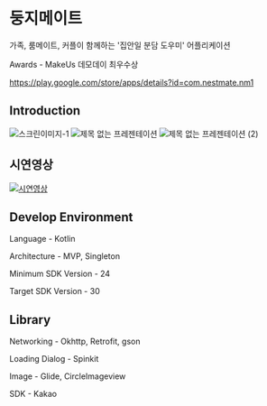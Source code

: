 # 둥지메이트

가족, 룸메이트, 커플이 함께하는 '집안일 분담 도우미' 어플리케이션

Awards - MakeUs 데모데이 최우수상

https://play.google.com/store/apps/details?id=com.nestmate.nm1

## Introduction
![스크린이미지-1](https://user-images.githubusercontent.com/37764504/115900597-17bbc580-a49b-11eb-8c44-9fb0853c92d5.jpg)
![제목 없는 프레젠테이션](https://user-images.githubusercontent.com/37764504/115901011-a16b9300-a49b-11eb-94aa-49a5fdb670df.png)
![제목 없는 프레젠테이션 (2)](https://user-images.githubusercontent.com/37764504/115901270-eabbe280-a49b-11eb-8e00-47ca62cb3c60.png)

## 시연영상

[![시연영상](https://user-images.githubusercontent.com/37764504/115901643-6b7ade80-a49c-11eb-9b9a-ca885991d430.png)](https://vimeo.com/540735895)

## Develop Environment
Language - Kotlin

Architecture - MVP, Singleton

Minimum SDK Version - 24

Target SDK Version - 30

## Library

Networking - Okhttp, Retrofit, gson

Loading Dialog - Spinkit

Image - Glide, CircleImageview

SDK - Kakao
